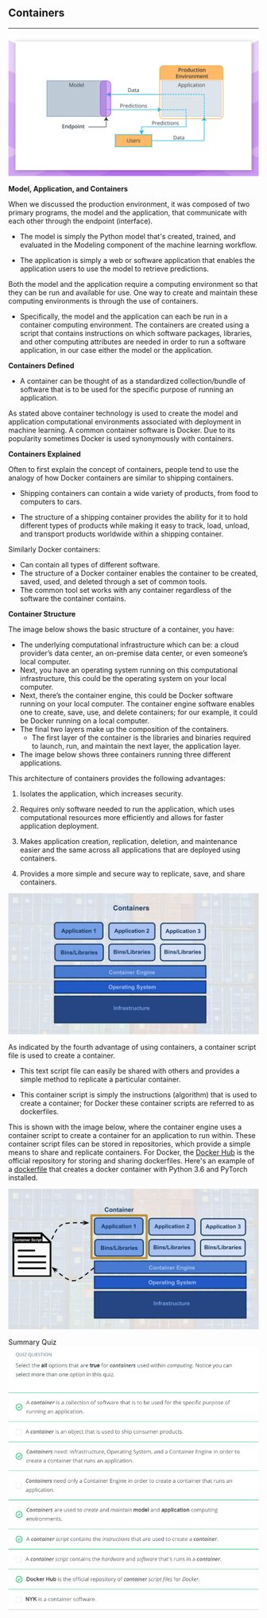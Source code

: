 Containers
---
---
![](.\Images\m6-l1-c04-endpoint.png)

**Model, Application, and Containers**

When we discussed the production environment, it was composed of two primary programs, the model and the application, that communicate with each other through the endpoint (interface).

* The model is simply the Python model that's created, trained, and evaluated in the Modeling component of the machine learning workflow.

* The application is simply a web or software application that enables the application users to use the model to retrieve predictions.

Both the model and the application require a computing environment so that they can be run and available for use. One way to create and maintain these computing environments is through the use of containers.

* Specifically, the model and the application can each be run in a container computing environment. The containers are created using a script that contains instructions on which software packages, libraries, and other computing attributes are needed in order to run a software application, in our case either the model or the application.

**Containers Defined**

* A container can be thought of as a standardized collection/bundle of software that is to be used for the specific purpose of running an application.

As stated above container technology is used to create the model and application computational environments associated with deployment in machine learning. A common container software is Docker. Due to its popularity sometimes Docker is used synonymously with containers.

**Containers Explained**

Often to first explain the concept of containers, people tend to use the analogy of how Docker containers are similar to shipping containers.

* Shipping containers can contain a wide variety of products, from food to computers to cars.

* The structure of a shipping container provides the ability for it to hold different types of products while making it easy to track, load, unload, and transport products worldwide within a shipping container.

Similarly Docker containers:

* Can contain all types of different software.
* The structure of a Docker container enables the container to be created, saved, used, and deleted through a set of common tools.
* The common tool set works with any container regardless of the software the container contains.

**Container Structure**

The image below shows the basic structure of a container, you have:

* The underlying computational infrastructure which can be: a cloud provider’s data center, an on-premise data center, or even someone’s local computer.
* Next, you have an operating system running on this computational infrastructure, this could be the operating system on your local computer.
* Next, there’s the container engine, this could be Docker software running on your local computer. The container engine software enables one to create, save, use, and delete containers; for our example, it could be Docker running on a local computer.
* The final two layers make up the composition of the containers.
    * The first layer of the container is the libraries and binaries required to launch, run, and maintain the next layer, the application layer.
*  The image below shows three containers running three different applications.

This architecture of containers provides the following advantages:

1. Isolates the application, which increases security.

2. Requires only software needed to run the application, which uses computational resources more efficiently and allows for faster application deployment.

3. Makes application creation, replication, deletion, and maintenance easier and the same across all applications that are deployed using containers.

4. Provides a more simple and secure way to replicate, save, and share containers.

![](./Images/container-1.png)

As indicated by the fourth advantage of using containers, a container script file is used to create a container.

* This text script file can easily be shared with others and provides a simple method to replicate a particular container.

* This container script is simply the instructions (algorithm) that is used to create a container; for Docker these container scripts are referred to as dockerfiles.

This is shown with the image below, where the container engine uses a container script to create a container for an application to run within. These container script files can be stored in repositories, which provide a simple means to share and replicate containers. For Docker, the [Docker Hub](https://hub.docker.com/explore/) is the official repository for storing and sharing dockerfiles. Here's an example of a [dockerfile](https://github.com/pytorch/pytorch/blob/master/docker/pytorch/Dockerfile) that creates a docker container with Python 3.6 and PyTorch installed.

![](./Images/container-2.png)

Summary Quiz
![](./Images/container_quiz.png)
